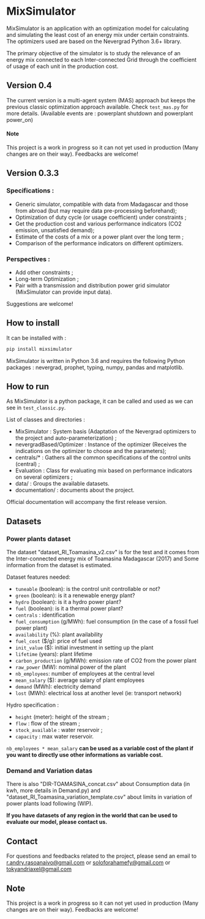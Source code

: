 # MixSimulator 
MixSimulator is an application with an optimization model for calculating and simulating the least cost of an energy mix under certain constraints. The optimizers used are based on the Nevergrad Python 3.6+ library.

The primary objective of the simulator is to study the relevance of an energy mix connected to each Inter-connected Grid through the coefficient of usage of each unit in the production cost.

## Version 0.4
The current version is a multi-agent system (MAS) approach but keeps the previous classic optimization approach available. Check `test_mas.py` for more details. (Available events are : powerplant shutdown and powerplant power_on)

#### Note
This project is a work in progress so it can not yet used in production (Many changes are on their way). Feedbacks are welcome!

## Version 0.3.3

### Specifications :
- Generic simulator, compatible with data from Madagascar and those from abroad (but may require data pre-processing beforehand);
- Optimization of duty cycle (or usage coefficient) under constraints ;
- Get the production cost and various performance indicators (CO2 emission, unsatisfied demand);
- Estimate of the costs of a mix or a power plant over the long term ;
- Comparison of the performance indicators on different optimizers.


### Perspectives :
- Add other constraints ;
- Long-term Optimization ;
- Pair with a transmission and distribution power grid simulator (MixSimulator can provide input data).

Suggestions are welcome!

## How to install
It can be installed with : 
```python
pip install mixsimulator
```
MixSimulator is written in Python 3.6 and requires the following Python packages : nevergrad, prophet, typing, numpy, pandas and matplotlib.

## How to run
As MixSimulator is a python package, it can be called and used as we can see in `test_classic.py`.

List of classes and directories :
- MixSimulator : System basis (Adaptation of the Nevergrad optimizers to the project and auto-parameterization) ;
- nevergradBased/Optimizer :  Instance of the optimizer (Receives the indications on the optimizer to choose and the parameters);
- centrals/* : Gathers all the common specifications of the control units (central) ;
- Evaluation : Class for evaluating mix based on performance indicators on several optimizers ;
- data/ : Groups the available datasets. 
- documentation/ : documents about the project.

Official documentation will accompany the first release version.

## Datasets

### Power plants dataset
The dataset "dataset_RI_Toamasina_v2.csv" is for the test and it comes from the Inter-connected energy mix of Toamasina Madagascar (2017) and Some information from the dataset is estimated.

Dataset features needed:
- `tuneable` (boolean): is the control unit controllable or not?
- `green` (boolean): is it a renewable energy plant?
- `hydro` (boolean): is it a hydro power plant?
- `fuel` (boolean): is it a thermal power plant?
- `centrals` : identification
- `fuel_consumption` (g/MWh): fuel consumption (in the case of a fossil fuel power plant)
- `availability` (%): plant availability
- `fuel_cost` ($/g): price of fuel used
- `init_value` ($): initial investment in setting up the plant
- `lifetime` (years): plant lifetime
- `carbon_production` (g/MWh): emission rate of CO2 from the power plant
- `raw_power` (MW): nominal power of the plant
- `nb_employees`: number of employees at the central level
- `mean_salary` ($): average salary of plant employees
- `demand` (MWh): electricity demand
- `lost` (MWh): electrical loss at another level (ie: transport network)

Hydro specification :
- `height` (meter): height of the stream ;
- `flow` : flow of the stream ;
- `stock_available` : water reservoir ;
- `capacity` : max water reservoir.

`nb_employees * mean_salary` **can be used as a variable cost of the plant if you want to directly use other informations as variable cost.**

### Demand and Variation datas
There is also "DIR-TOAMASINA_concat.csv" about Consumption data (in kwh, more details in Demand.py) and "dataset_RI_Toamasina_variation_template.csv" about limits in variation of power plants load following (WIP). 

**If you have datasets of any region in the world that can be used to evaluate our model, please contact us.**

## Contact
For questions and feedbacks related to the project, please send an email to r.andry.rasoanaivo@gmail.com or soloforahamefy@gmail.com or tokyandriaxel@gmail.com

## Note
This project is a work in progress so it can not yet used in production (Many changes are on their way). Feedbacks are welcome!
